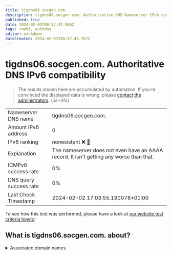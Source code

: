 ```yaml
---
title: tigdns06.socgen.com.
description: tigdns06.socgen.com. Authoritative DNS Nameserver IPv6 compatibility
published: true
date: 2024-02-03T00:57:47.986Z
tags: rank6, authdns
editor: markdown
dateCreated: 2024-02-03T00:57:46.767Z
---
```


# tigdns06.socgen.com. Authoritative DNS IPv6 compatibility

> The results shown here are accumulated by automation. If you're convinced the displayed data is wrong, please [contact the administrators](/howto/chat). 
{.is-info}




|   |   |
| - | - |
| Nameserver DNS name | tigdns06.socgen.com.
| Amount IPv6 address | 0
| IPv6 ranking | nonexistent :x: [🔗](/howto/ranking) |
| Explanation | The nameserver does not even have an AAAA record. It isn't getting any worse than that. |
| ICMPv6 success rate | 0%|
| DNS query success rate | 0% |
| Last Check Timestamp | 2024-02-02 17:03:55.190078+01:00 |

To see how this test was performed, please have a look at [our website test criteria howto](/howto/testcriteria/authdns)!


## What is tigdns06.socgen.com. about?






<details>
<summary>Associated domain names</summary>

www.societegenerale.com

</details>
